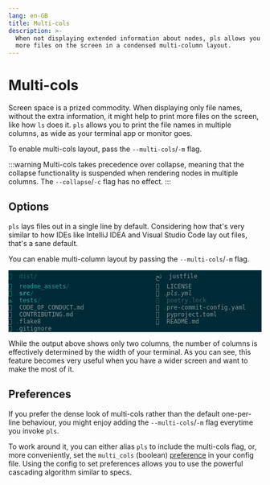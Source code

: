 ```yaml
---
lang: en-GB
title: Multi-cols
description: >-
  When not displaying extended information about nodes, pls allows you to place
  more files on the screen in a condensed multi-column layout.
---
```


# Multi-cols

Screen space is a prized commodity. When displaying only file names, without the
extra information, it might help to print more files on the screen, like how
`ls` does it. `pls` allows you to print the file names in multiple columns, as
wide as your terminal app or monitor goes.

To enable multi-cols layout, pass the `--multi-cols`/`-m` flag.

:::warning
Multi-cols takes precedence over collapse, meaning that the collapse
functionality is suspended when rendering nodes in multiple columns. The
`--collapse`/`-c` flag has no effect.
:::

## Options

`pls` lays files out in a single line by default. Considering how that's very
similar to how IDEs like IntelliJ IDEA and Visual Studio Code lay out files,
that's a sane default.

You can enable multi-column layout by passing the `--multi-cols`/`-m` flag.

<div
    style="background-color: #002b36; color: #839496;"
    class="language-">
  <pre style="color: inherit;"><code style="color: inherit;"><span style="color: #156667; text-decoration-color: #156667"></span>  <span style="color: #156667; text-decoration-color: #156667">dist/</span>                                 ﰌ  justfile                            
<span style="color: #2aa198; text-decoration-color: #2aa198"></span>  <span style="color: #2aa198; text-decoration-color: #2aa198">readme_assets</span><span style="color: #156667; text-decoration-color: #156667">/</span>                          LICENSE                             
<span style="color: #2aa198; text-decoration-color: #2aa198; font-weight: bold"></span>  <span style="color: #2aa198; text-decoration-color: #2aa198; font-weight: bold">src</span><span style="color: #156667; text-decoration-color: #156667; font-weight: bold">/</span>                                  <span style="font-style: italic"></span> <span style="color: #415f66; text-decoration-color: #415f66">.</span><span style="font-style: italic">pls.yml</span>                             
<span style="color: #2aa198; text-decoration-color: #2aa198">ﭧ</span>  <span style="color: #2aa198; text-decoration-color: #2aa198">tests</span><span style="color: #156667; text-decoration-color: #156667">/</span>                                <span style="color: #415f66; text-decoration-color: #415f66"></span>  <span style="color: #415f66; text-decoration-color: #415f66">poetry.lock</span>                         
  CODE_OF_CONDUCT.md                     <span style="color: #415f66; text-decoration-color: #415f66">.</span>pre-commit-config.yaml              
  CONTRIBUTING.md                         pyproject.toml                      
 <span style="color: #415f66; text-decoration-color: #415f66">.</span>flake8                                  README.md                           
 <span style="color: #415f66; text-decoration-color: #415f66">.</span>gitignore                                                                    
</code></pre>
</div>

While the output above shows only two columns, the number of columns is
effectively determined by the width of your terminal. As you can see, this
feature becomes very useful when you have a wider screen and want to make the
most of it.

## Preferences

If you prefer the dense look of multi-cols rather than the default one-per-line
behaviour, you might enjoy adding the `--multi-cols`/`-m` flag everytime you
invoke `pls`.

To work around it, you can either alias `pls` to include the multi-cols flag,
or, more conveniently, set the `multi_cols` (boolean)
[preference](../references/prefs) in your config file. Using the config to set
preferences allows you to use the powerful cascading algorithm similar to specs.
